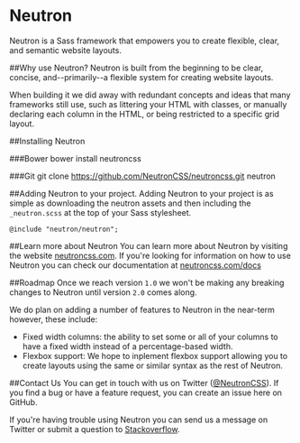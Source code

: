 # Neutron
Neutron is a Sass framework that empowers you to create flexible, clear, and semantic website layouts.

##Why use Neutron?
Neutron is built from the beginning to be clear, concise, and--primarily--a flexible system for creating website layouts.

When building it we did away with redundant concepts and ideas that many frameworks still use, such as littering your HTML with classes, or manually declaring each column in the HTML, or being restricted to a specific grid layout.

##Installing Neutron

###Bower
	bower install neutroncss
	
###Git
	git clone https://github.com/NeutronCSS/neutroncss.git neutron

##Adding Neutron to your project.
Adding Neutron to your project is as simple as downloading the neutron assets and then including the `_neutron.scss` at the top of your Sass stylesheet.

	@include "neutron/neutron";

##Learn more about Neutron
You can learn more about Neutron by visiting the website <a href="http://neutroncss.com/">neutroncss.com</a>. If you're looking for information on how to use Neutron you can check our documentation at <a href="http://neutroncss.com/docs/">neutroncss.com/docs</a>

##Roadmap
Once we reach version `1.0` we won't be making any breaking changes to Neutron until version `2.0` comes along.

We do plan on adding a number of features to Neutron in the near-term however, these include:

* Fixed width columns: the ability to set some or all of your columns to have a fixed width instead of a percentage-based width.
* Flexbox support: We hope to inplement flexbox support allowing you to create layouts using the same or similar syntax as the rest of Neutron.

##Contact Us
You can get in touch with us on Twitter (<a href="https://twitter.com/NeutronCSS">@NeutronCSS</a>). If you find a bug or have a feature request, you can create an issue here on GitHub.

If you're having trouble using Neutron you can send us a message on Twitter or submit a question to <a href="http://stackoverflow.com/questions/tagged/neutron">Stackoverflow</a>.
